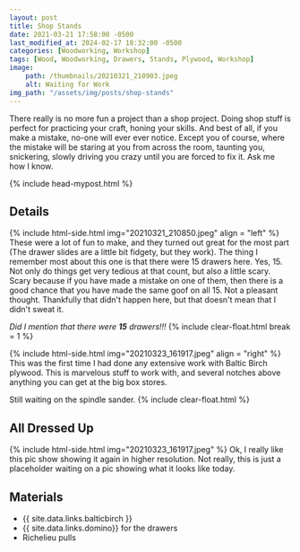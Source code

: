 ```yaml
---
layout: post
title: Shop Stands
date: 2021-03-21 17:58:00 -0500
last_modified_at: 2024-02-17 18:32:00 -0500
categories: [Woodworking, Workshop]
tags: [Wood, Woodworking, Drawers, Stands, Plywood, Workshop]
image: 
    path: /thumbnails/20210321_210903.jpeg
    alt: Waiting for Work
img_path: "/assets/img/posts/shop-stands"
---
```


There really is no more fun a project than a shop project.  Doing shop stuff is perfect for practicing your craft, honing your skills.  And best of all, if you make a mistake, no-one will ever ever notice.  Except you of course, where the mistake will be staring at you from across the room, taunting you, snickering, slowly driving you crazy until you are forced to fix it.  Ask me how I know.

{% include head-mypost.html %}

## Details

{% include html-side.html img="20210321_210850.jpeg" align = "left" %}
These were a lot of fun to make, and they turned out great for the most part (The drawer slides are a little bit fidgety, but they work).  The thing I remember most about this one is that there were 15 drawers here.  Yes, 15.  Not only do things get very tedious at that count, but also a little scary.  Scary because if you have made a mistake on one of them, then there is a good chance that you have made the same goof on all 15.  Not a pleasant thought.  Thankfully that didn't happen here, but that doesn't mean that I didn't sweat it.

_Did I mention that there were **15** drawers!!!_
{% include clear-float.html break = 1 %}

{% include html-side.html img="20210323_161917.jpeg" align = "right" %}
This was the first time I had done any extensive work with Baltic Birch plywood.  This is marvelous stuff to work with, and several notches above anything you can get at the big box stores.

Still waiting on the spindle sander.
{% include clear-float.html %}

## All Dressed Up

{% include html-side.html img="20210323_161917.jpeg" %}
Ok, I really like this pic show showing it again in higher resolution.  Not really, this is just a placeholder waiting on a pic showing what it looks like today.

## Materials

- {{ site.data.links.balticbirch }}
- {{ site.data.links.domino}} for the drawers
- Richelieu pulls
